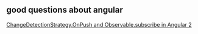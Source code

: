 ## good questions about angular

[ChangeDetectionStrategy.OnPush and Observable.subscribe in Angular 2](http://stackoverflow.com/questions/35386822/changedetectionstrategy-onpush-and-observable-subscribe-in-angular-2)

